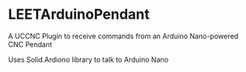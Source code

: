 # LEETArduinoPendant
A UCCNC Plugin to receive commands from an Arduino Nano-powered CNC Pendant

Uses Solid.Ardiono library to talk to Arduino Nano
